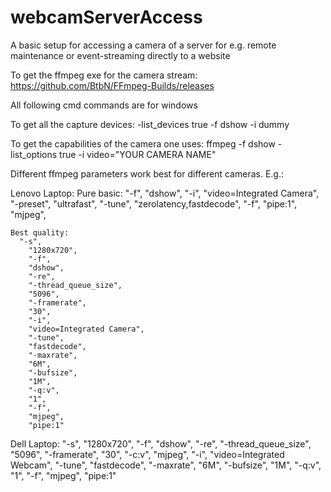 # webcamServerAccess
A basic setup for accessing a camera of a server for e.g. remote maintenance or event-streaming directly to a website

To get the ffmpeg exe for the camera stream:
https://github.com/BtbN/FFmpeg-Builds/releases


All following cmd commands are for windows

To get all the capture devices: 
-list_devices true -f dshow -i dummy

To get the capabilities of the camera one uses: 
ffmpeg -f dshow -list_options true -i video="YOUR CAMERA NAME"

Different ffmpeg parameters work best for different cameras.
E.g.: 

Lenovo Laptop: 
 Pure basic: 
     "-f",
        "dshow",
        "-i",
        "video=Integrated Camera",
        "-preset",
        "ultrafast",
        "-tune",
        "zerolatency,fastdecode",
        "-f",
        "pipe:1",
        "mjpeg",

    Best quality:
      "-s",
        "1280x720",
        "-f",
        "dshow",
        "-re",
        "-thread_queue_size",
        "5096",
        "-framerate",
        "30",
        "-i",
        "video=Integrated Camera",
        "-tune",
        "fastdecode",
        "-maxrate",
        "6M",
        "-bufsize",
        "1M",
        "-q:v",
        "1",
        "-f",
        "mjpeg",
        "pipe:1"

Dell Laptop:
    "-s",
        "1280x720",
        "-f",
        "dshow",
        "-re",
        "-thread_queue_size",
        "5096",
        "-framerate",
        "30",
        "-c:v",
        "mjpeg",
        "-i",
        "video=Integrated Webcam",
        "-tune",
        "fastdecode",
        "-maxrate",
        "6M",
        "-bufsize",
        "1M",
        "-q:v",
        "1",
        "-f",
        "mjpeg",
        "pipe:1"
